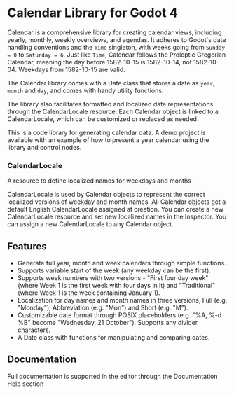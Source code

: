 # Calendar Library for Godot 4

Calendar is a comprehensive library for creating calendar views, including yearly, monthly, weekly overviews, and agendas. It adheres to Godot's date handling conventions and the `Time` singleton, with weeks going from `Sunday = 0` to `Saturday = 6`. Just like `Time`, Calendar follows the Proleptic Gregorian Calendar, meaning the day before 1582-10-15 is 1582-10-14, not 1582-10-04. Weekdays from 1582-10-15 are valid.

The Calendar library comes with a Date class that stores a date as `year`, `month` and `day`, and comes with handy utility functions.

The library also facilitates formatted and localized date representations through the CalendarLocale resource. Each Calendar object is linked to a CalendarLocale, which can be customized or replaced as needed.

This is a code library for generating calendar data. A demo project is available with an example of how to present a year calendar using the library and control nodes.


### CalendarLocale
A resource to define localized names for weekdays and months

CalendarLocale is used by Calendar objects to represent the correct localized versions of weekday and month names. All Calendar objects get a default English CalendarLocale assigned at creation. You can create a new CalendarLocale resource and set new localized names in the Inspector. You can assign a new CalendarLocale to any Calendar object.


## Features
- Generate full year, month and week calendars through simple functions.
- Supports variable start of the week (any weekday can be the first).
- Supports week numbers with two versions - "First four day week" (where Week 1 is the first week with four days in it) and "Traditional" (where Week 1 is the week containing January 1).
- Localization for day names and month names in three versions, Full (e.g. "Monday"), Abbreviation (e.g. "Mon") and Short (e.g. "M").
- Customizable date format through POSIX placeholders (e.g. "%A, %-d %B" become "Wednesday, 21 October"). Supports any divider characters.
- A Date class with functions for manipulating and comparing dates.


## Documentation
Full documentation is supported in the editor through the Documentation Help section
